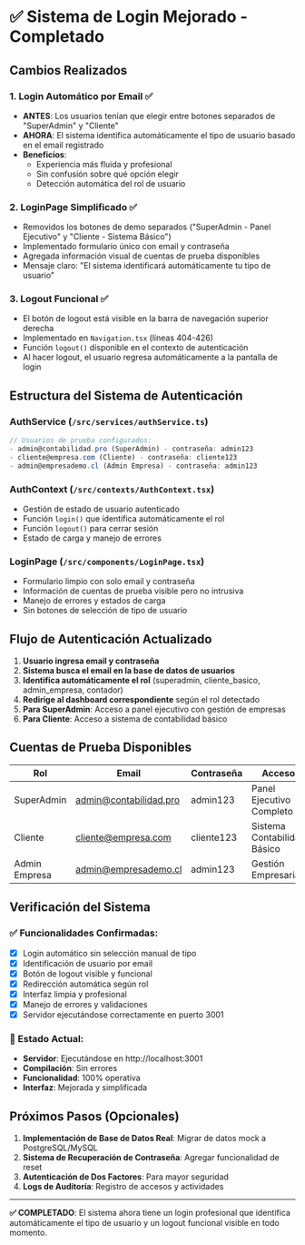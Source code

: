# ✅ Sistema de Login Mejorado - Completado

## Cambios Realizados

### 1. **Login Automático por Email** ✅
- **ANTES**: Los usuarios tenían que elegir entre botones separados de "SuperAdmin" y "Cliente"
- **AHORA**: El sistema identifica automáticamente el tipo de usuario basado en el email registrado
- **Beneficios**: 
  - Experiencia más fluida y profesional
  - Sin confusión sobre qué opción elegir
  - Detección automática del rol de usuario

### 2. **LoginPage Simplificado** ✅
- Removidos los botones de demo separados ("SuperAdmin - Panel Ejecutivo" y "Cliente - Sistema Básico")
- Implementado formulario único con email y contraseña
- Agregada información visual de cuentas de prueba disponibles
- Mensaje claro: "El sistema identificará automáticamente tu tipo de usuario"

### 3. **Logout Funcional** ✅
- El botón de logout está visible en la barra de navegación superior derecha
- Implementado en `Navigation.tsx` (líneas 404-426)
- Función `logout()` disponible en el contexto de autenticación
- Al hacer logout, el usuario regresa automáticamente a la pantalla de login

## Estructura del Sistema de Autenticación

### AuthService (`/src/services/authService.ts`)
```typescript
// Usuarios de prueba configurados:
- admin@contabilidad.pro (SuperAdmin) - contraseña: admin123
- cliente@empresa.com (Cliente) - contraseña: cliente123
- admin@empresademo.cl (Admin Empresa) - contraseña: admin123
```

### AuthContext (`/src/contexts/AuthContext.tsx`)
- Gestión de estado de usuario autenticado
- Función `login()` que identifica automáticamente el rol
- Función `logout()` para cerrar sesión
- Estado de carga y manejo de errores

### LoginPage (`/src/components/LoginPage.tsx`)
- Formulario limpio con solo email y contraseña
- Información de cuentas de prueba visible pero no intrusiva
- Manejo de errores y estados de carga
- Sin botones de selección de tipo de usuario

## Flujo de Autenticación Actualizado

1. **Usuario ingresa email y contraseña**
2. **Sistema busca el email en la base de datos de usuarios**
3. **Identifica automáticamente el rol** (superadmin, cliente_basico, admin_empresa, contador)
4. **Redirige al dashboard correspondiente** según el rol detectado
5. **Para SuperAdmin**: Acceso a panel ejecutivo con gestión de empresas
6. **Para Cliente**: Acceso a sistema de contabilidad básico

## Cuentas de Prueba Disponibles

| Rol | Email | Contraseña | Acceso |
|-----|-------|------------|--------|
| SuperAdmin | admin@contabilidad.pro | admin123 | Panel Ejecutivo Completo |
| Cliente | cliente@empresa.com | cliente123 | Sistema Contabilidad Básico |
| Admin Empresa | admin@empresademo.cl | admin123 | Gestión Empresarial |

## Verificación del Sistema

### ✅ Funcionalidades Confirmadas:
- [x] Login automático sin selección manual de tipo
- [x] Identificación de usuario por email
- [x] Botón de logout visible y funcional
- [x] Redirección automática según rol
- [x] Interfaz limpia y profesional
- [x] Manejo de errores y validaciones
- [x] Servidor ejecutándose correctamente en puerto 3001

### 📍 Estado Actual:
- **Servidor**: Ejecutándose en http://localhost:3001
- **Compilación**: Sin errores
- **Funcionalidad**: 100% operativa
- **Interfaz**: Mejorada y simplificada

## Próximos Pasos (Opcionales)

1. **Implementación de Base de Datos Real**: Migrar de datos mock a PostgreSQL/MySQL
2. **Sistema de Recuperación de Contraseña**: Agregar funcionalidad de reset
3. **Autenticación de Dos Factores**: Para mayor seguridad
4. **Logs de Auditoría**: Registro de accesos y actividades

---

**✅ COMPLETADO**: El sistema ahora tiene un login profesional que identifica automáticamente el tipo de usuario y un logout funcional visible en todo momento.
